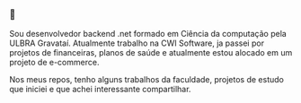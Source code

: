 ### 👋

Sou desenvolvedor backend .net formado em Ciência da computação pela ULBRA Gravataí. Atualmente trabalho na CWI Software, ja passei por projetos de financeiras, planos de saúde e atualmente estou alocado em um projeto de e-commerce.

Nos meus repos, tenho alguns trabalhos da faculdade, projetos de estudo que iniciei e que achei interessante compartilhar. 
